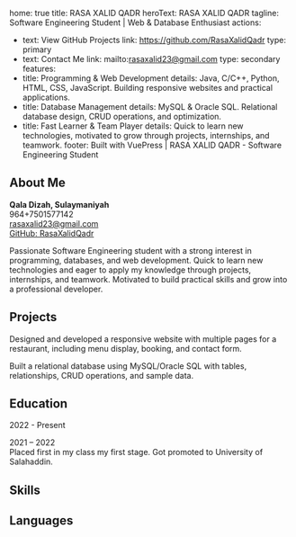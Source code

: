 home: true
title: RASA XALID QADR
heroText: RASA XALID QADR
tagline: Software Engineering Student | Web & Database Enthusiast
actions:
  - text: View GitHub Projects
    link: https://github.com/RasaXalidQadr
    type: primary
  - text: Contact Me
    link: mailto:rasaxalid23@gmail.com
    type: secondary
features:
  - title: Programming & Web Development
    details: Java, C/C++, Python, HTML, CSS, JavaScript. Building responsive websites and practical applications.
  - title: Database Management
    details: MySQL & Oracle SQL. Relational database design, CRUD operations, and optimization.
  - title: Fast Learner & Team Player
    details: Quick to learn new technologies, motivated to grow through projects, internships, and teamwork.
footer: Built with VuePress | RASA XALID QADR - Software Engineering Student

<div class="clean-portfolio">

## About Me

**Qala Dizah, Sulaymaniyah**  
 964+7501577142  
 [rasaxalid23@gmail.com](mailto:rasaxalid23@gmail.com)  
[GitHub: RasaXalidQadr](https://github.com/RasaXalidQadr)

Passionate Software Engineering student with a strong interest in programming, databases, and web development. Quick to learn new technologies and eager to apply my knowledge through projects, internships, and teamwork. Motivated to build practical skills and grow into a professional developer.


## Projects

  Designed and developed a responsive website with multiple pages for a restaurant, including menu display, booking, and contact form.

  Built a relational database using MySQL/Oracle SQL with tables, relationships, CRUD operations, and sample data.


## Education

  2022 - Present

  2021 – 2022  
  Placed first in my class my first stage. Got promoted to University of Salahaddin.


## Skills



## Languages


</div>